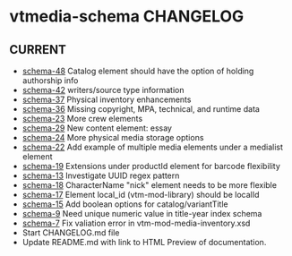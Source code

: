 vtmedia-schema CHANGELOG
=========================

## CURRENT
 - [schema-48](https://github.com/cjcodeproj/vtmedia-schema/issues/48) Catalog element should have the option of holding authorship info
 - [schema-42](https://github.com/cjcodeproj/vtmedia-schema/issues/42) writers/source type information
 - [schema-37](https://github.com/cjcodeproj/vtmedia-schema/issues/37) Physical inventory enhancements
 - [schema-36](https://github.com/cjcodeproj/vtmedia-schema/issues/36) Missing copyright, MPA, technical, and runtime data
 - [schema-23](https://github.com/cjcodeproj/vtmedia-schema/issues/23) More crew elements
 - [schema-29](https://github.com/cjcodeproj/vtmedia-schema/issues/29) New content element: essay
 - [schema-24](https://github.com/cjcodeproj/vtmedia-schema/issues/24) More physical media storage options
 - [schema-22](https://github.com/cjcodeproj/vtmedia-schema/issues/22) Add example of multiple media elements under a medialist element
 - [schema-19](https://github.com/cjcodeproj/vtmedia-schema/issues/19) Extensions under productId element for barcode flexibility
 - [schema-13](https://github.com/cjcodeproj/vtmedia-schema/issues/13) Investigate UUID regex pattern
 - [schema-18](https://github.com/cjcodeproj/vtmedia-schema/issues/18) CharacterName "nick" element needs to be more flexible
 - [schema-17](https://github.com/cjcodeproj/vtmedia-schema/issues/17) Element local_id (vtm-mod-library) should be localId
 - [schema-15](https://github.com/cjcodeproj/vtmedia-schema/issues/15) Add boolean options for catalog/variantTitle
 - [schema-9](https://github.com/cjcodeproj/vtmedia-schema/issues/9) Need unique numeric value in title-year index schema
 - [schema-7](https://github.com/cjcodeproj/vtmedia-schema/issues/7) Fix valiation error in vtm-mod-media-inventory.xsd
 - Start CHANGELOG.md file
 - Update README.md with link to HTML Preview of documentation.
